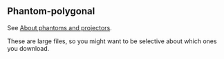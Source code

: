 ## Phantom-polygonal

See [About phantoms and projectors](https://github.com/xcist/documentation/wiki/About-phantoms-and-projectors).

These are large files, so you might want to be selective about which ones you download.
